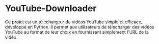 # YouTube-Downloader
Ce projet est un téléchargeur de vidéos YouTube simple et efficace, développé en Python. Il permet aux utilisateurs de télécharger des vidéos YouTube au format de leur choix en fournissant simplement l'URL de la vidéo.
